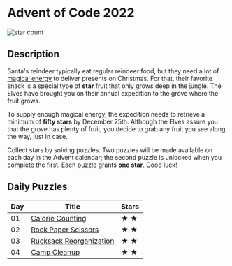 # Advent of Code 2022

![star count](https://img.shields.io/endpoint?url=https%3A%2F%2Fraw.githubusercontent.com%2Fkata-gatame%2Fadvent-of-code%2Fmain%2F2022/stars.json)

## Description

Santa's reindeer typically eat regular reindeer food, but they need a lot of [magical energy](https://adventofcode.com/2018/day/25) to deliver presents on Christmas. For that, their favorite snack is a special type of **star** fruit that only grows deep in the jungle. The Elves have brought you on their annual expedition to the grove where the fruit grows.

To supply enough magical energy, the expedition needs to retrieve a minimum of **fifty stars** by December 25th. Although the Elves assure you that the grove has plenty of fruit, you decide to grab any fruit you see along the way, just in case.

Collect stars by solving puzzles. Two puzzles will be made available on each day in the Advent calendar; the second puzzle is unlocked when you complete the first. Each puzzle grants **one star**. Good luck!

## Daily Puzzles

| Day | Title                                       | Stars |
|-----|---------------------------------------------|-------|
| 01  | [Calorie Counting](day-01/)                 | ★ ★  |
| 02  | [Rock Paper Scissors](day-02/)              | ★ ★  |
| 03  | [Rucksack Reorganization](day-03/)          | ★ ★  |
| 04  | [Camp Cleanup](day-04/)                     | ★ ★  |
